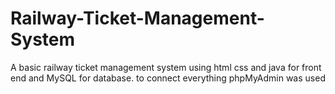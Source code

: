 # Railway-Ticket-Management-System
A basic railway ticket management system using html css and java for front end and MySQL for database. to connect everything phpMyAdmin was used

